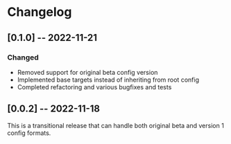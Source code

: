 # Changelog

## [0.1.0] -- 2022-11-21

### Changed

- Removed support for original beta config version
- Implemented base targets instead of inheriting from root config
- Completed refactoring and various bugfixes and tests

## [0.0.2] -- 2022-11-18

This is a transitional release that can handle both original beta and version 1 config formats.


